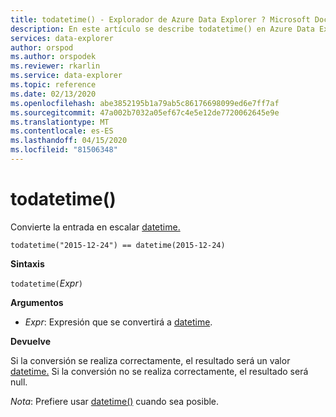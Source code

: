 ```yaml
---
title: todatetime() - Explorador de Azure Data Explorer ? Microsoft Docs
description: En este artículo se describe todatetime() en Azure Data Explorer.
services: data-explorer
author: orspod
ms.author: orspodek
ms.reviewer: rkarlin
ms.service: data-explorer
ms.topic: reference
ms.date: 02/13/2020
ms.openlocfilehash: abe3852195b1a79ab5c86176698099ed6e7ff7af
ms.sourcegitcommit: 47a002b7032a05ef67c4e5e12de7720062645e9e
ms.translationtype: MT
ms.contentlocale: es-ES
ms.lasthandoff: 04/15/2020
ms.locfileid: "81506348"
---
```

# <a name="todatetime"></a>todatetime()

Convierte la entrada en escalar [datetime.](./scalar-data-types/datetime.md)

```kusto
todatetime("2015-12-24") == datetime(2015-12-24)
```

**Sintaxis**

`todatetime(`*Expr*`)`

**Argumentos**

* *Expr*: Expresión que se convertirá a [datetime](./scalar-data-types/datetime.md). 

**Devuelve**

Si la conversión se realiza correctamente, el resultado será un valor [datetime.](./scalar-data-types/datetime.md)
Si la conversión no se realiza correctamente, el resultado será null.
 
*Nota*: Prefiere usar [datetime()](./scalar-data-types/datetime.md) cuando sea posible.